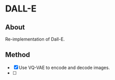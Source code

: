 # DALL-E

## About

Re-implementation of Dall-E.

## Method

- [x] Use VQ-VAE to encode and decode images.
- [ ] 
